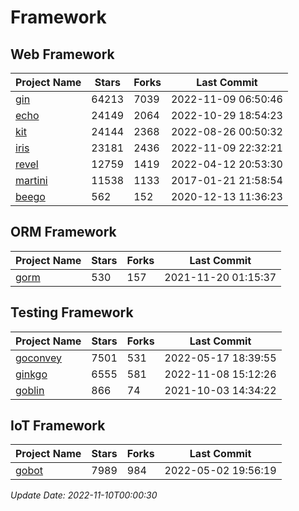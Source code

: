 # Framework

## Web Framework
| Project Name | Stars | Forks | Last Commit |
| ------------ | ----- | ----- | ----------- |
| [gin](https://github.com/gin-gonic/gin) | 64213 | 7039 | 2022-11-09 06:50:46 |
| [echo](https://github.com/labstack/echo) | 24149 | 2064 | 2022-10-29 18:54:23 |
| [kit](https://github.com/go-kit/kit) | 24144 | 2368 | 2022-08-26 00:50:32 |
| [iris](https://github.com/kataras/iris) | 23181 | 2436 | 2022-11-09 22:32:21 |
| [revel](https://github.com/revel/revel) | 12759 | 1419 | 2022-04-12 20:53:30 |
| [martini](https://github.com/go-martini/martini) | 11538 | 1133 | 2017-01-21 21:58:54 |
| [beego](https://github.com/astaxie/beego) | 562 | 152 | 2020-12-13 11:36:23 |

## ORM Framework
| Project Name | Stars | Forks | Last Commit |
| ------------ | ----- | ----- | ----------- |
| [gorm](https://github.com/jinzhu/gorm) | 530 | 157 | 2021-11-20 01:15:37 |

## Testing Framework
| Project Name | Stars | Forks | Last Commit |
| ------------ | ----- | ----- | ----------- |
| [goconvey](https://github.com/smartystreets/goconvey) | 7501 | 531 | 2022-05-17 18:39:55 |
| [ginkgo](https://github.com/onsi/ginkgo) | 6555 | 581 | 2022-11-08 15:12:26 |
| [goblin](https://github.com/franela/goblin) | 866 | 74 | 2021-10-03 14:34:22 |

## IoT Framework
| Project Name | Stars | Forks | Last Commit |
| ------------ | ----- | ----- | ----------- |
| [gobot](https://github.com/hybridgroup/gobot) | 7989 | 984 | 2022-05-02 19:56:19 |

*Update Date: 2022-11-10T00:00:30*